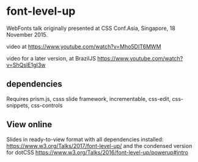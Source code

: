 # font-level-up
WebFonts talk originally presented at CSS Conf.Asia, Singapore, 18 November 2015.

video at https://www.youtube.com/watch?v=Mho5DIT6MWM

video for a later version, at BrazilJS https://www.youtube.com/watch?v=ShQsIE1gI3w

## dependencies
Requires prism.js, csss slide framework, incrementable, css-edit, css-snippets, css-controls

## View online
Slides in ready-to-view format with all dependencies installed: https://www.w3.org/Talks/2017/font-level-up/
and the condensed version for dotCSS
https://www.w3.org/Talks/2016/font-level-up/powerup#intro
